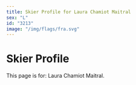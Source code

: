 ```yaml
---
title: Skier Profile for Laura Chamiot Maitral
sex: "L"
id: "3213"
image: "/img/flags/fra.svg" 
---
```


# Skier Profile

This page is for: Laura Chamiot Maitral.
    